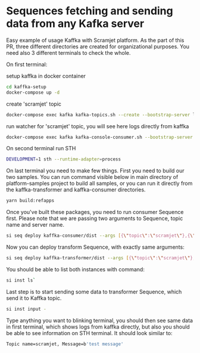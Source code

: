 # Sequences fetching and sending data from any Kafka server

Easy example of usage Kaffka with Scramjet platform. As the part of this PR, three different directories are created for organizational purposes. You need also 3 different terminals to check the whole.

On first terminal:

setup kaffka in docker container

```bash
cd kaffka-setup
docker-compose up -d
```

create 'scramjet' topic

```bash
docker-compose exec kafka kafka-topics.sh --create --bootstrap-server localhost:9092 --replication-factor 1 --partitions 1 --topic scramjet
```

run watcher for 'scramjet' topic, you will see here logs directly from kaffka

```bash
docker-compose exec kafka kafka-console-consumer.sh --bootstrap-server localhost:9092 --topic scramjet --from-beginning
```

On second terminal run STH

```bash
DEVELOPMENT=1 sth --runtime-adapter=process
```

On last terminal you need to make few things. First you need to build our two samples. You can run command visible below in main directory of platform-samples project to build all samples, or you can run it directly from the kaffka-transformer and kaffka-consumer directories.

```bash
yarn build:refapps
```

Once you've built these packages, you need to run consumer Sequence first. Please note that we are passing two arguments to Sequence, topic name and server name.

```bash
si seq deploy kaffka-consumer/dist --args [{\"topic\":\"scramjet\"},{\"server\":\"0.0.0.0:29092\"}]
```

Now you can deploy transform Sequence, with exactly same arguments:

```bash
si seq deploy kaffka-transformer/dist --args [{\"topic\":\"scramjet\"},{\"server\":\"0.0.0.0:29092\"}]
```

You should be able to list both instances with command:

```bash
si inst ls`
```

Last step is to start sending some data to transformer Sequence, which send it to Kaffka topic.

```bash
si inst input -
```

Type anything you want to blinking terminal, you should then see same data in first terminal, which shows logs from kaffka directly, but also you should be able to see information on STH terminal. It should look similar to:

```bash
Topic name=scramjet, Message=b'test message'
```
